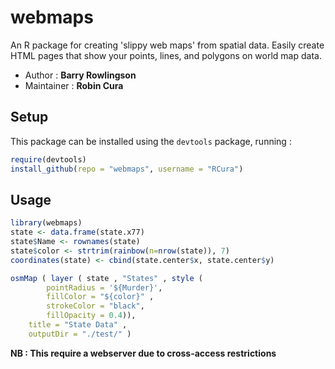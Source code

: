 webmaps
=======

An R package for creating 'slippy web maps' from spatial data.
Easily create HTML pages that show your points, lines, and polygons on world map data.

* Author : **Barry Rowlingson**
* Maintainer : **Robin Cura**

## Setup
This package can be installed using the `devtools` package, running :
```R
require(devtools)
install_github(repo = "webmaps", username = "RCura")
```

## Usage
```R
library(webmaps)
state <- data.frame(state.x77)
state$Name <- rownames(state)
state$color <- strtrim(rainbow(n=nrow(state)), 7)
coordinates(state) <- cbind(state.center$x, state.center$y)

osmMap ( layer ( state , "States" , style (
        pointRadius = '${Murder}',
        fillColor = "${color}" ,
        strokeColor = "black",
        fillOpacity = 0.4)),
    title = "State Data" ,
    outputDir = "./test/" )
```

**NB : This require a webserver due to cross-access restrictions**
